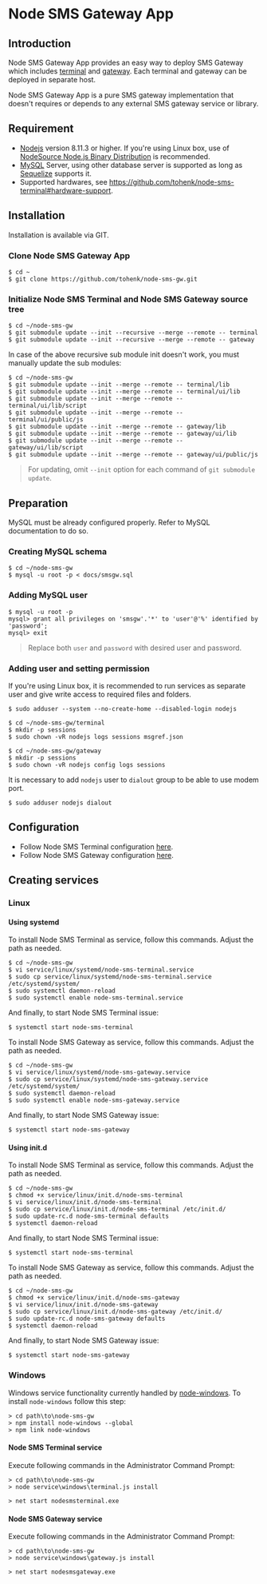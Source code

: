 # Node SMS Gateway App

## Introduction

Node SMS Gateway App provides an easy way to deploy SMS Gateway which includes
[terminal](https://github.com/tohenk/node-sms-terminal) and
[gateway](https://github.com/tohenk/node-sms-gateway). Each terminal and gateway
can be deployed in separate host.

Node SMS Gateway App is a pure SMS gateway implementation that doesn't requires
or depends to any external SMS gateway service or library.

## Requirement

- [Nodejs](https://nodejs.org/) version 8.11.3 or higher. If you're using Linux
  box, use of [NodeSource Node.js Binary Distribution](https://github.com/nodesource/distributions)
  is recommended.
- [MySQL](https://mysql.com/) Server, using other database server is supported
  as long as [Sequelize](http://docs.sequelizejs.com/) supports it.
- Supported hardwares, see https://github.com/tohenk/node-sms-terminal#hardware-support.

## Installation

Installation is available via GIT.

### Clone Node SMS Gateway App

```
$ cd ~
$ git clone https://github.com/tohenk/node-sms-gw.git
```

### Initialize Node SMS Terminal and Node SMS Gateway source tree

```
$ cd ~/node-sms-gw
$ git submodule update --init --recursive --merge --remote -- terminal
$ git submodule update --init --recursive --merge --remote -- gateway
```

In case of the above recursive sub module init doesn't work, you must manually
update the sub modules:
```
$ cd ~/node-sms-gw
$ git submodule update --init --merge --remote -- terminal/lib
$ git submodule update --init --merge --remote -- terminal/ui/lib
$ git submodule update --init --merge --remote -- terminal/ui/lib/script
$ git submodule update --init --merge --remote -- terminal/ui/public/js
$ git submodule update --init --merge --remote -- gateway/lib
$ git submodule update --init --merge --remote -- gateway/ui/lib
$ git submodule update --init --merge --remote -- gateway/ui/lib/script
$ git submodule update --init --merge --remote -- gateway/ui/public/js
```

> For updating, omit `--init` option for each command of `git submodule update`.

## Preparation

MySQL must be already configured properly. Refer to MySQL documentation to do
so.

### Creating MySQL schema

```
$ cd ~/node-sms-gw
$ mysql -u root -p < docs/smsgw.sql
```

### Adding MySQL user

```
$ mysql -u root -p
mysql> grant all privileges on 'smsgw'.'*' to 'user'@'%' identified by 'password';
mysql> exit
```

> Replace both `user` and `password` with desired user and password.

### Adding user and setting permission

If you're using Linux box, it is recommended to run services as separate user
and give write access to required files and folders.

```
$ sudo adduser --system --no-create-home --disabled-login nodejs

$ cd ~/node-sms-gw/terminal
$ mkdir -p sessions
$ sudo chown -vR nodejs logs sessions msgref.json

$ cd ~/node-sms-gw/gateway
$ mkdir -p sessions
$ sudo chown -vR nodejs config logs sessions
```

It is necessary to add `nodejs` user to `dialout` group to be able to use modem port.

```
$ sudo adduser nodejs dialout
```

## Configuration

- Follow Node SMS Terminal configuration [here](https://github.com/tohenk/node-sms-terminal/blob/master/README.md#configuration).
- Follow Node SMS Gateway configuration [here](https://github.com/tohenk/node-sms-gateway/blob/master/README.md#configuration).

## Creating services

### Linux

#### Using systemd

To install Node SMS Terminal as service, follow this commands. Adjust the path as needed.

```
$ cd ~/node-sms-gw
$ vi service/linux/systemd/node-sms-terminal.service
$ sudo cp service/linux/systemd/node-sms-terminal.service /etc/systemd/system/
$ sudo systemctl daemon-reload
$ sudo systemctl enable node-sms-terminal.service
```

And finally, to start Node SMS Terminal issue:

```
$ systemctl start node-sms-terminal
```

To install Node SMS Gateway as service, follow this commands. Adjust the path as needed.

```
$ cd ~/node-sms-gw
$ vi service/linux/systemd/node-sms-gateway.service
$ sudo cp service/linux/systemd/node-sms-gateway.service /etc/systemd/system/
$ sudo systemctl daemon-reload
$ sudo systemctl enable node-sms-gateway.service
```

And finally, to start Node SMS Gateway issue:

```
$ systemctl start node-sms-gateway
```

#### Using init.d

To install Node SMS Terminal as service, follow this commands. Adjust the path as needed.

```
$ cd ~/node-sms-gw
$ chmod +x service/linux/init.d/node-sms-terminal
$ vi service/linux/init.d/node-sms-terminal
$ sudo cp service/linux/init.d/node-sms-terminal /etc/init.d/
$ sudo update-rc.d node-sms-terminal defaults
$ systemctl daemon-reload
```

And finally, to start Node SMS Terminal issue:

```
$ systemctl start node-sms-terminal
```

To install Node SMS Gateway as service, follow this commands. Adjust the path as needed.

```
$ cd ~/node-sms-gw
$ chmod +x service/linux/init.d/node-sms-gateway
$ vi service/linux/init.d/node-sms-gateway
$ sudo cp service/linux/init.d/node-sms-gateway /etc/init.d/
$ sudo update-rc.d node-sms-gateway defaults
$ systemctl daemon-reload
```

And finally, to start Node SMS Gateway issue:

```
$ systemctl start node-sms-gateway
```

### Windows

Windows service functionality currently handled by
[node-windows](https://github.com/coreybutler/node-windows). To install
`node-windows` follow this step:

```
> cd path\to\node-sms-gw
> npm install node-windows --global
> npm link node-windows
```

#### Node SMS Terminal service

Execute following commands in the Administrator Command Prompt:

```
> cd path\to\node-sms-gw
> node service\windows\terminal.js install

> net start nodesmsterminal.exe
```

#### Node SMS Gateway service

Execute following commands in the Administrator Command Prompt:

```
> cd path\to\node-sms-gw
> node service\windows\gateway.js install

> net start nodesmsgateway.exe
```